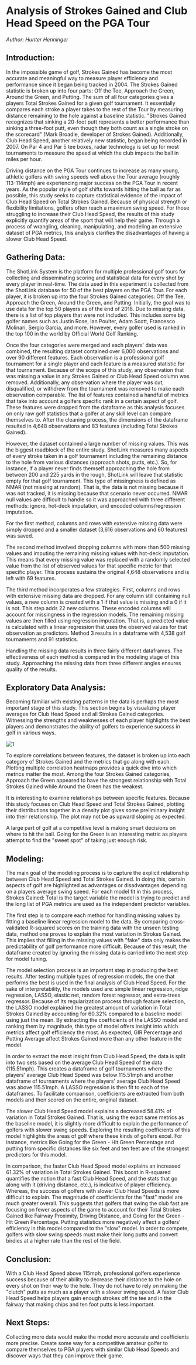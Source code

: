 # Analysis of Strokes Gained and Club Head Speed on the PGA Tour
_Author: Hunter Henninger_

## Introduction:

In the impossible game of golf, Strokes Gained has become the most accurate and meaningful way to measure player efficiency and performance since it began being tracked in 2004. The Strokes Gained statistic is broken up into four parts: Off the Tee, Approach the Green, Around the Green, and Putting. The sum of all four categories gives a players Total Strokes Gained for a given golf tournament. It essentially compares each stroke a player takes to the rest of the Tour by measuring distance remaining to the hole against a baseline statistic. &quot;Strokes Gained recognizes that sinking a 20-foot putt represents a better performance than sinking a three-foot putt, even though they both count as a single stroke on the scorecard&quot; (Mark Broadie, developer of Strokes Gained). Additionally, Club Head Speed, another relatively new statistic, began being recorded in 2007. On Par 4 and Par 5 tee boxes, radar technology is set up for most tournaments to measure the speed at which the club impacts the ball in miles per hour.

Driving distance on the PGA Tour continues to increase as many young, athletic golfers with swing speeds well above the Tour average (roughly 113-114mph) are experiencing major success on the PGA Tour in recent years. As the popular style of golf shifts towards hitting the ball as far as possible, this study seeks to capture statistical evidence of the impact of Club Head Speed on Total Strokes Gained. Because of physical strength or flexibility limitations, golfers often reach a maximum swing speed. For those struggling to increase their Club Head Speed, the results of this study explicitly quantify areas of the sport that will help their game. Through a process of wrangling, cleaning, manipulating, and modeling an extensive dataset of PGA metrics, this analysis clarifies the disadvantages of having a slower Club Head Speed.

## Gathering Data:

The ShotLink System is the platform for multiple professional golf tours for collecting and disseminating scoring and statistical data for every shot by every player in real-time. The data used in this experiment is collected from the ShotLink database for 50 of the best players on the PGA Tour. For each player, it is broken up into the four Strokes Gained categories: Off the Tee, Approach the Green, Around the Green, and Putting. Initially, the goal was to use data for the top 50 players as of the end of 2018. Due to missing data, there is a list of top players that were not included. This includes some big golfer names such as Justin Rose, Ian Poulter, Adam Scott, Francesco Molinari, Sergio Garcia, and more. However, every golfer used is ranked in the top 100 in the world by Official World Golf Ranking.

Once the four categories were merged and each players&#39; data was combined, the resulting dataset contained over 6,000 observations and over 90 different features. Each observation is a professional golf tournament for a single player and each feature is a measured statistic for that tournament. Because of the scope of this study, any observation that was missing a value in any Strokes Gained or Club Head Speed column was removed. Additionally, any observation where the player was cut, disqualified, or withdrew from the tournament was removed to make each observation comparable. The list of features contained a handful of metrics that take into account a golfers specific rank in a certain aspect of golf. These features were dropped from the dataframe as this analysis focuses on only raw golf statistics that a golfer at any skill level can compare themselves to. After the cleaning process, the dimensions of the dataframe resulted in 4,648 observations and 83 features (including Total Strokes Gained).

However, the dataset contained a large number of missing values. This was the biggest roadblock of the entire study. ShotLink measures many aspects of every stroke taken in a golf tournament including the remaining distance to the hole from various distances (approach shots, putts, etc.). So, for instance, if a player never finds themself approaching the hole from between 200 and 225 yards in the rough, ShotLink will leave that statistic empty for that golf tournament. This type of missingness is defined as NMAR (not missing at random). That is, the data is not missing because it was not tracked, it is missing because that scenario never occurred. NMAR null values are difficult to handle so it was approached with three different methods: ignore, hot-deck imputation, and encoded columns/regression imputation.

For the first method, columns and rows with extensive missing data were simply dropped and a smaller dataset (3,616 observations and 60 features) was saved.

The second method involved dropping columns with more than 500 missing values and imputing the remaining missing values with hot-deck imputation. This means that every missing value was replaced with a randomly selected value from the list of observed values for that specific metric for that specific player. This process sustains the original 4,648 observations and is left with 69 features.

The third method incorporates a few strategies. First, columns and rows with extensive missing data are dropped. For any column still containing null values, a new column is created with a 1 if that value is missing and a 0 if it is not. This step adds 22 new columns. These encoded columns will account for missingness in the regression models. The remaining missing values are then filled using regression imputation. That is, a predicted value is calculated with a linear regression that uses the observed values for that observation as predictors. Method 3 results in a dataframe with 4,538 golf tournaments and 91 statistics.

Handling the missing data results in three fairly different dataframes. The effectiveness of each method is compared in the modeling stage of this study. Approaching the missing data from three different angles ensures quality of the results.

## Exploratory Data Analysis:

Becoming familiar with existing patterns in the data is perhaps the most important stage of this study. This section begins by visualizing player averages for Club Head Speed and all Strokes Gained categories. Witnessing the strengths and weaknesses of each player highlights the best players and demonstrates the ability of golfers to experience success in golf in various ways.

![1](images/1.png)

To explore correlations between features, the dataset is broken up into each category of Strokes Gained and the metrics that go along with each. Plotting multiple correlation heatmaps provides a quick dive into which metrics matter the most. Among the four Strokes Gained categories, Approach the Green appeared to have the strongest relationship with Total Strokes Gained while Around the Green has the weakest.

It is interesting to examine relationships between specific features. Because this study focuses on Club Head Speed and Total Strokes Gained, plotting their distributions together in a density plot gives some preliminary insight into their relationship. The plot may not be as upward sloping as expected.

A large part of golf at a competitive level is making smart decisions on where to hit the ball. Going for the Green is an interesting metric as players attempt to find the &quot;sweet spot&quot; of taking just enough risk.


## Modeling:

The main goal of the modeling process is to capture the explicit relationship between Club Head Speed and Total Strokes Gained. In doing this, certain aspects of golf are highlighted as advantages or disadvantages depending on a players average swing speed. For each model fit in this process, Strokes Gained: Total is the target variable the model is trying to predict and the long list of PGA metrics are used as the independent predictor variables.

The first step is to compare each method for handling missing values by fitting a baseline linear regression model to the data. By comparing cross-validated R-squared scores on the training data with the unseen testing data, method one proves to explain the most variation in Strokes Gained. This implies that filling in the missing values with &quot;fake&quot; data only makes the predictability of golf performance more difficult. Because of this result, the dataframe created by ignoring the missing data is carried into the next step for model tuning.

The model selection process is an important step in producing the best results. After testing multiple types of regression models, the one that performs the best is used in the final analysis of Club Head Speed. For the sake of interpretability, the models used are: simple linear regression, ridge regression, LASSO, elastic net, random forest regressor, and extra-trees regressor. Because of its regularization process through feature selection, the LASSO model explained the greatest amount of variation in Total Strokes Gained by accounting for 60.32% compared to a baseline model using just the mean. By extracting the coefficients of the LASSO model and ranking them by magnitude, this type of model offers insight into which metrics affect golf efficiency the most. As expected, GIR Percentage and Putting Average affect Strokes Gained more than any other feature in the model.

In order to extract the most insight from Club Head Speed, the data is split into two sets based on the average Club Head Speed of the data (115.51mph). This creates a dataframe of golf tournaments where the players&#39; average Club Head Speed was below 115.51mph and another dataframe of tournaments where the players&#39; average Club Head Speed was above 115.51mph. A LASSO regression is then fit to each of the dataframes. To facilitate comparison, coefficients are extracted from both models and then scored on the entire, original dataset.

The slower Club Head Speed model explains a decreased 58.41% of variation in Total Strokes Gained. That is, using the exact same metrics as the baseline model, it is slightly more difficult to explain the performance of golfers with slower swing speeds. Exploring the resulting coefficients of this model highlights the areas of golf where these kinds of golfers excel. For instance, metrics like Going for the Green - Hit Green Percentage and putting from specific distances like six feet and ten feet are of the strongest predictors for this model.

In comparison, the faster Club Head Speed model explains an increased 61.32% of variation in Total Strokes Gained. This boost in R-squared quantifies the notion that a fast Club Head Speed, and the stats that go along with it (driving distance, etc.), is indicative of player efficiency. Whereas, the success of golfers with slower Club Head Speeds is more difficult to explain. The magnitude of coefficients for the &quot;fast&quot; model are much greater overall. This suggests that golfers that swing the club fast are focusing on fewer aspects of the game to account for their Total Strokes Gained like Fairway Proximity, Driving Distance, and Going for the Green - Hit Green Percentage. Putting statistics more negatively affect a golfers&#39; efficiency in this model compared to the &quot;slow&quot; model. In order to compete, golfers with slow swing speeds must make their long putts and convert birdies at a higher rate than the rest of the field.

## Conclusion:

With a Club Head Speed above 115mph, professional golfers experience success because of their ability to decrease their distance to the hole on every shot on their way to the hole. They do not have to rely on making the &quot;clutch&quot; putts as much as a player with a slower swing speed. A faster Club Head Speed helps players gain enough strokes off the tee and in the fairway that making chips and ten foot putts is less important.

## Next Steps:

Collecting more data would make the model more accurate and coefficients more precise. Create some way for a competitive amateur golfer to compare themselves to PGA players with similar Club Head Speeds and discover ways that they can improve their game.
